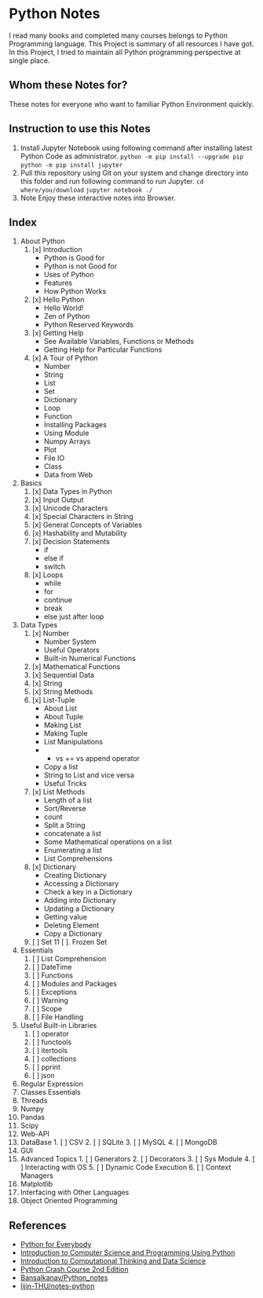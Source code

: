 # Python Notes

I read many books and completed many courses belongs to Python Programming language. This Project is summary of all resources I have got. In this Project, I tried to maintain all Python programming perspective at single place.

## Whom these Notes for?

These notes for everyone who want to familiar Python Environment quickly.

## Instruction to use this Notes

 1. Install Jupyter Notebook using following command after installing latest Python Code as administrator.
	`python -m pip install --upgrade pip`
	`python -m pip install jupyter`
 2. Pull this repository using Git on your system and change directory into this folder and run following command to run Jupyter.
	`cd where/you/download`
	`jupyter notebook ./`
 3. Note Enjoy these interactive notes into Browser.

## Index
 1. About Python
	1. [x] Introduction
		- Python is Good for
		- Python is not Good for
		- Uses of Python
		- Features
		- How Python Works
	2. [x] Hello Python
		- Hello World!
		- Zen of Python
		- Python Reserved Keywords
	3. [x] Getting Help
		- See Available Variables, Functions or Methods
		- Getting Help for Particular Functions
	4. [x] A Tour of Python
		- Number
		- String
		- List
		- Set
		- Dictionary
		- Loop
		- Function
		- Installing Packages
		- Using Module
		- Numpy Arrays
		- Plot
		- File IO
		- Class
		- Data from Web
 2. Basics
	1. [x] Data Types in Python
	2. [x] Input Output
	3. [x] Unicode Characters
	4. [x] Special Characters in String
	5. [x] General Concepts of Variables
	6. [x] Hashability and Mutability
	7. [x] Decision Statements
		- if
		- else if
		- switch
	8. [x] Loops
		- while
		- for
		- continue
		- break
		- else just after loop
 3. Data Types
	1. [x] Number
		- Number System
		- Useful Operators
		- Built-in Numerical Functions
	2. [x] Mathematical Functions
	3. [x] Sequential Data
	4. [x] String
	5. [x] String Methods
	6. [x] List-Tuple
		- About List
		- About Tuple
		- Making List
		- Making Tuple
		- List Manipulations
		- + vs += vs append operator
		- Copy a list
		- String to List and vice versa
		- Useful Tricks
	7. [x] List Methods
		- Length of a list
		- Sort/Reverse
		- count
		- Split a String
		- concatenate a list
		- Some Mathematical operations on a list
		- Enumerating a list
		- List Comprehensions
	8. [x] Dictionary
		- Creating Dictionary
		- Accessing a Dictionary
		- Check a key in a Dictionary
		- Adding into Dictionary
		- Updating a Dictionary
		- Getting value
		- Deleting Element
		- Copy a Dictionary
	9. [ ] Set
	11 [ ]. Frozen Set
 4. Essentials
	1. [ ] List Comprehension
	2. [ ] DateTime
	3. [ ] Functions
	4. [ ] Modules and Packages
	5. [ ] Exceptions
	6. [ ] Warning
	7. [ ] Scope
	8. [ ] File Handling
 5. Useful Built-in Libraries
	1. [ ] operator
	2. [ ] functools
	3. [ ] itertools
	4. [ ] collections
	5. [ ] pprint
	6. [ ] json
 6. Regular Expression
 7. Classes Essentials
 8. Threads
 9. Numpy
 10. Pandas
 11. Scipy
 12. Web-API
 13. DataBase
	1. [ ] CSV
	2. [ ] SQLite
	3. [ ] MySQL
	4. [ ] MongoDB
 14. GUI
 15. Advanced Topics
	1. [ ] Generators
	2. [ ] Decorators
	3. [ ] Sys Module
	4. [ ] Interacting with OS
	5. [ ] Dynamic Code Execution
	6. [ ] Context Managers
 16. Matplotlib
 17. Interfacing with Other Languages
 18. Object Oriented Programming


## References
 - [Python for Everybody](https://www.coursera.org/specializations/python?) 
 - [Introduction to Computer Science and Programming Using Python](https://www.edx.org/course/introduction-to-computer-science-and-programming-using-python-2) 
 - [Introduction to Computational Thinking and Data Science](https://www.edx.org/course/introduction-to-computational-thinking-and-data-science-2) 
 - [Python Crash Course 2nd Edition](https://nostarch.com/pythoncrashcourse2e) 
 - [Bansalkanav/Python_notes](https://github.com/bansalkanav/python_notes) 
 - [lijin-THU/notes-python](https://github.com/lijin-THU/notes-python) 

